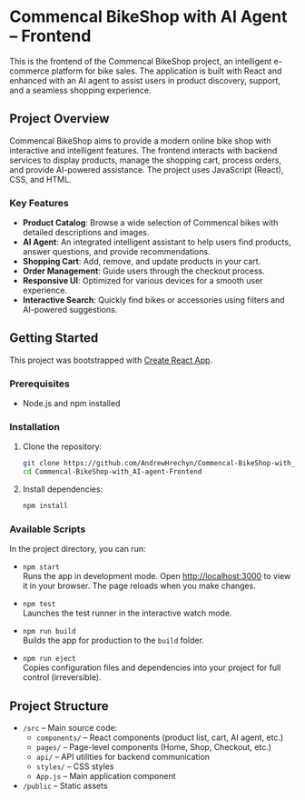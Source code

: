 # Commencal BikeShop with AI Agent – Frontend

This is the frontend of the Commencal BikeShop project, an intelligent e-commerce platform for bike sales. The application is built with React and enhanced with an AI agent to assist users in product discovery, support, and a seamless shopping experience.

## Project Overview

Commencal BikeShop aims to provide a modern online bike shop with interactive and intelligent features. The frontend interacts with backend services to display products, manage the shopping cart, process orders, and provide AI-powered assistance. The project uses JavaScript (React), CSS, and HTML.

### Key Features

- **Product Catalog**: Browse a wide selection of Commencal bikes with detailed descriptions and images.
- **AI Agent**: An integrated intelligent assistant to help users find products, answer questions, and provide recommendations.
- **Shopping Cart**: Add, remove, and update products in your cart.
- **Order Management**: Guide users through the checkout process.
- **Responsive UI**: Optimized for various devices for a smooth user experience.
- **Interactive Search**: Quickly find bikes or accessories using filters and AI-powered suggestions.

## Getting Started

This project was bootstrapped with [Create React App](https://github.com/facebook/create-react-app).

### Prerequisites

- Node.js and npm installed

### Installation

1. Clone the repository:
    ```bash
    git clone https://github.com/AndrewHrechyn/Commencal-BikeShop-with_AI-agent-Frontend.git
    cd Commencal-BikeShop-with_AI-agent-Frontend
    ```

2. Install dependencies:
    ```bash
    npm install
    ```

### Available Scripts

In the project directory, you can run:

- `npm start`  
  Runs the app in development mode. Open [http://localhost:3000](http://localhost:3000) to view it in your browser. The page reloads when you make changes.

- `npm test`  
  Launches the test runner in the interactive watch mode.

- `npm run build`  
  Builds the app for production to the `build` folder.

- `npm run eject`  
  Copies configuration files and dependencies into your project for full control (irreversible).

## Project Structure

- `/src` – Main source code:
    - `components/` – React components (product list, cart, AI agent, etc.)
    - `pages/` – Page-level components (Home, Shop, Checkout, etc.)
    - `api/` – API utilities for backend communication
    - `styles/` – CSS styles
    - `App.js` – Main application component
- `/public` – Static assets
